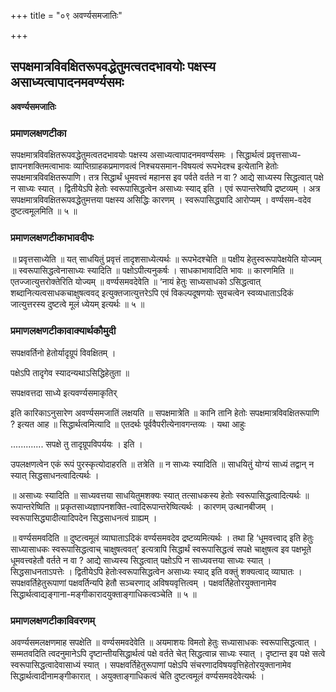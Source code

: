+++
title = "०९ अवर्ण्यसमजातिः"

+++


## सपक्षमात्रविवक्षितरूपवद्धेतुमत्वतदभावयोः पक्षस्य असाध्यत्वापादनमवर्ण्यसमः

**अवर्ण्यसमजातिः** 

### **प्रमाणलक्षणटीका**

सपक्षमात्रविवक्षितरूपवद्धेतुमत्वतदभावयोः पक्षस्य असाध्यत्वापादनमवर्ण्यसमः । सिद्धार्थत्वं प्रवृत्तसाध्य-ज्ञापनशक्तिमत्वाभावः व्याप्तिग्राहकप्रमाणवत्वं निश्चयसमान-विषयत्वं रूपभेदश्च इत्येतानि हेतोः सपक्षमात्रविवक्षितरूपाणि। तत्र सिद्धार्थं धूमवत्त्वं महानस इव पर्वते वर्तते न वा ? आद्ये साध्यस्य सिद्धत्वात् पक्षे न साध्यः स्यात् । द्वितीयेऽपि हेतोः स्वरूपासिद्धत्वेन असाध्यः स्याद् इति । एवं रूपान्तरेष्वपि द्रष्टव्यम् । अत्र सपक्षमात्रविवक्षितरूपवद्धेतुमत्तया पक्षस्य असिद्धिः कारणम् । स्वरूपासिद्ध्यादि आरोप्यम् । वर्ण्यसम-वदेव दुष्टत्वमूलमिति ॥ ५ ॥

### **प्रमाणलक्षणटीकाभावदीपः**

॥ प्रवृत्तसाध्येति ॥ यत् साधयितुं प्रवृत्तं तादृशसाध्येत्यर्थः ॥ रूपभेदश्चेति ॥ पक्षीय हेतुस्वरूपापेक्षयेति योज्यम् ॥ स्वरूपासिद्धत्वेनासाध्यः स्यादिति ॥ पक्षोऽपीत्यनुकर्षः । साधकाभावादिति भावः ॥ कारणमिति ॥ एतज्जात्युत्तरोक्तेरिति योज्यम् ॥ वर्ण्यसमवदेवेति ॥ ‘नायं हेतुः साध्यसाधको ऽसिद्धत्वात् शब्दानित्यत्वसाधकचाक्षुषत्ववद् इत्युक्तजात्युत्तरेऽपि एवं विकल्पदूषणयोः सुवचत्वेन स्वव्यधाताऽदिकं जात्युत्तरस्य दुष्टत्वे मूलं ध्येयम् इत्यर्थः ॥ ५ ॥

### **प्रमाणलक्षणटीकावाक्यार्थकौमुदी**

सपक्षवर्तिनो हेतोर्यादृग्रूपं विवक्षितम् ।

पक्षेऽपि तादृगेव स्यादन्यथाऽसिद्धिहेतुता ॥

सपक्षवत्तदा साध्ये इत्यवर्ण्यसमाकृतिर्

इति कारिकाऽनुसारेण अवर्ण्यसमजातिं लक्षयति ॥ सपक्षमात्रेति ॥ कानि तानि हेतोः सपक्षमात्रविवक्षितरूपाणि ? इत्यत आह ॥ सिद्धार्थत्वमित्यादि ॥ एतदर्थः पूर्ववैपरीत्येनावगन्तव्यः । यथा आहुः

............. सपक्षे तु तादृग्रूपविपर्ययः । इति ।

उपलक्षणत्वेन एकं रूपं पुरस्कृत्योदाहरति ॥ तत्रेति ॥ न साध्यः स्यादिति ॥ साधयितुं योग्यं साध्यं तद्वान् न स्यात् सिद्धसाधनत्वादित्यर्थः ।

॥ असाध्यः स्यादिति ॥ साध्यवत्तया साधयितुमशक्यः स्यात् तत्साधकस्य हेतोः स्वरूपासिद्धत्वादित्यर्थः ॥ रूपान्तरेष्विति ॥ प्रकृतसाध्यज्ञापनशक्ति-त्वादिरूपान्तरेष्वित्यर्थः । कारणम् उत्थानबीजम् । स्वरूपासिद्ध्यादीत्यादिपदेन सिद्धसाधनत्वं ग्राह्यम् ।

॥ वर्ण्यसमवदिति ॥ दुष्टत्वमूलं व्याघाताऽदिकं वर्ण्यसमवदेव द्रष्टव्यमित्यर्थः । तथा हि ‘धूमवत्त्वाद् इति हेतुः साध्यासाधकः स्वरूपासिद्धत्वाच् चाक्षुषत्ववत्’ इत्यत्रापि सिद्धार्थं
स्वरूपासिद्धत्वं सपक्षे चाक्षुषत्व इव पक्षभूते धूमवत्त्वहेतौ वर्तते न वा ? आद्ये साध्यस्य सिद्धत्वात् पक्षोऽपि न साध्यवत्तया साध्यः स्यात् । सिद्धसाधनताऽपत्तेः । द्वितीयेऽपि हेतोःस्वरूपासिद्धत्वेन असाध्यः स्याद् इति वक्तुं शक्यत्वाद् व्याघातः । सपक्षवर्तिहेतुरूपाणां पक्षवर्तिन्यपि हेतौ सञ्चरणाद् अविषयवृत्तित्वम् । पक्षवर्तिहेतोरयुक्तानामेव सिद्धार्थत्वाद्यङ्गाना-मङ्गीकारादयुक्ताङ्गाधिकत्वञ्चेति ॥ ५ ॥

### **प्रमाणलक्षणटीकाविवरणम्**

अवर्ण्यसमलक्षणमाह सपक्षेति ॥ वर्ण्यसमवदेवेति ॥ अयमाशयः विमतो हेतुः सध्यासाधकः स्वरूपासिद्धत्वात् । सम्मतवदिति त्वदनुमानेऽपि दृष्टान्तीयसिद्धार्थत्वं पक्षे वर्तते चेत् सिद्धत्वान्न साध्यः स्यात् । दृष्टान्त इव पक्षे सत्वे स्वरूपासिद्धत्वादेवासाध्यं स्यात् । सपक्षवर्तिहेतुरूपाणां पक्षेऽपि संचरणादविषयवृत्तिहेतोरयुक्तानामेव सिद्धार्थत्वादीनामङ्गीकारात् । अयुक्ताङ्गाधिकत्वं चेति दुष्टत्वमूलं वर्ण्यसमवदेवेत्यर्थः ।

